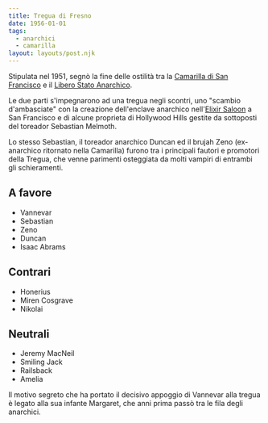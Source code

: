```yaml
---
title: Tregua di Fresno
date: 1956-01-01
tags:
  - anarchici
  - camarilla
layout: layouts/post.njk
---
```


Stipulata nel 1951, segnò la fine delle ostilità tra la [Camarilla di San Francisco](/database/corte-di-san-francisco) e il [Libero Stato Anarchico](/database/anarchici).

Le due parti s'impegnarono ad una tregua negli scontri, uno "scambio d'ambasciate" con la creazione dell'enclave anarchico nell'[Elixir Saloon](/database/elixir-saloon) a San Francisco e di alcune proprieta di Hollywood Hills gestite da sottoposti del toreador Sebastian Melmoth.

Lo stesso  Sebastian, il toreador anarchico Duncan ed il brujah Zeno (ex-anarchico ritornato nella Camarilla) furono tra i principali fautori e promotori della Tregua, che venne parimenti osteggiata da molti vampiri di entrambi gli schieramenti.

## A favore

- Vannevar
- Sebastian
- Zeno
- Duncan
- Isaac Abrams

## Contrari

- Honerius
- Miren Cosgrave
- Nikolai

## Neutrali

- Jeremy MacNeil
- Smiling Jack
- Railsback
- Amelia

Il motivo segreto che ha portato il decisivo appoggio di Vannevar alla tregua è legato alla sua infante Margaret, che anni prima passò tra le fila degli anarchici.